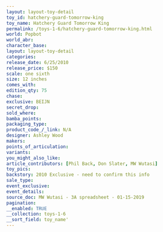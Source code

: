 ```yaml
---
layout: layout-toy-detail 
toy_id: hatchery-guard-tomorrow-king
toy_name: Hatchery Guard Tomorrow King
permalink: /toys-1-6/hatchery-guard-tomorrow-king.html
world: Popbot
world_abr: 
character_base: 
layout: layout-toy-detail
categories: 
release_date: 6/25/2010
release_price: $150 
scale: one sixth
size: 12 inches
comes_with: 
edition_qty: 75
chase: 
exclusive: BEIJN
secret_drop: 
sold_where: 
bamba_points: 
packaging_type: 
product_code_/_link: N/A
designer: Ashley Wood
makers: 
points_of_articulation: 
variants: 
you_might_also_like: 
article_contributors: [Phil Back, Don Slater, MW Wutasi]
toy_pics: 
backstory: 2010 Exclusive - need to confirm this info
sale_type: 
event_exclusive: 
event_details: 
source_doc: MW Wutasi - 3A spreadsheet - 01-15-2019
pagination: 
__enabled: TRUE
__collection: toys-1-6
__sort_field: toy_name'
---
```

